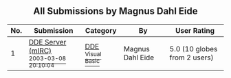 ﻿<div align="center">

## All Submissions by Magnus Dahl Eide

</div>

No.  | Submission | Category | By   | User Rating
---- | ---------- | -------- | ---- | -----------
1 | [DDE Server \(mIRC\)<br /><sup>2003-03-08 20:10:04</sup>](https://github.com/Planet-Source-Code/magnus-dahl-eide-dde-server-mirc__1-43863) | [DDE<br /><sup>Visual Basic</sup>](../ByCategory/dde__1-28.md) | Magnus Dahl Eide | 5.0 (10 globes from 2 users)
